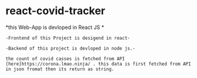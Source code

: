 # react-covid-tracker
*this Web-App is devloped in React JS *
    
    -Frontend of this Project is desigend in react-
    
    -Backend of this project is devloped in node js.-

    the count of covid casses is fetched from API [here]https://corona.lmao.ninja/ . this data is first fetched from API in json fromat then its return as string. 
